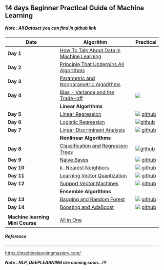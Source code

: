 ## 14 days Beginner Practical Guide of Machine Learning

##### Note : All Dataset you can find in github link

| Date                              | Algorithm                                                    | Practical                                                    |
| --------------------------------- | ------------------------------------------------------------ | ------------------------------------------------------------ |
| **Day 1**                         | [How   To Talk About Data in Machine Learning](https://machinelearningmastery.com/data-terminology-in-machine-learning/) |                                                              |
| **Day 2**                         | [Principle   That Underpins All Algorithms](https://machinelearningmastery.com/machine-learning-algorithms-mini-course/) |                                                              |
| **Day 3**                         | [Parametric   and Nonparametric Algorithms](https://machinelearningmastery.com/parametric-and-nonparametric-machine-learning-algorithms/) |                                                              |
| **Day 4**                         | [Bias   - Variance and the Trade-off](https://machinelearningmastery.com/gentle-introduction-to-the-bias-variance-trade-off-in-machine-learning/) | [![](https://colab.research.google.com/assets/colab-badge.svg)](https://colab.research.google.com/github/bhattbhavesh91/bias_variance_example/blob/master/bias_variance_tradeoff.ipynb) |
|                                   | **Linear  Algorithms**                                       |                                                              |
| **Day 5**                         | [Linear  Regression](https://machinelearningmastery.com/linear-regression-for-machine-learning/) | [![](https://colab.research.google.com/assets/colab-badge.svg)](https://colab.research.google.com/github/jakevdp/PythonDataScienceHandbook/blob/master/notebooks/05.06-Linear-Regression.ipynb) [github](https://github.com/jakevdp/PythonDataScienceHandbook/blob/master/notebooks/05.06-Linear-Regression.ipynb) |
| **Day 6**                         | [Logistic  Regression](https://machinelearningmastery.com/logistic-regression-for-machine-learning/) | [![](https://colab.research.google.com/assets/colab-badge.svg)](https://colab.research.google.com/github/susanli2016/Machine-Learning-with-Python/blob/master/Logistic%20Regression%20in%20Python%20-%20Step%20by%20Step.ipynb)[github](https://github.com/susanli2016/Machine-Learning-with-Python/blob/master/Logistic%20Regression%20in%20Python%20-%20Step%20by%20Step.ipynb) |
| **Day 7**                         | [Linear  Discriminant Analysis](https://machinelearningmastery.com/linear-discriminant-analysis-for-machine-learning/) | [![](https://colab.research.google.com/assets/colab-badge.svg)](https://colab.research.google.com/github/poojahagawane/IRIS-Wine-Dataset/blob/master/Pooja_Hagavane_PROJECT2_wine.ipynb) [github](https://github.com/poojahagawane/IRIS-Wine-Dataset/blob/master/Pooja_Hagavane_PROJECT2_wine.ipynb) |
|                                   | **Nonlinear  Algorithms**                                    |                                                              |
| **Day 8**                         | [Classification  and Regression Trees](https://machinelearningmastery.com/classification-and-regression-trees-for-machine-learning/) | [![](https://colab.research.google.com/assets/colab-badge.svg)](https://colab.research.google.com/github/tirthajyoti/Machine-Learning-with-Python/blob/master/Classification/DecisionTrees_RandomForest_Classification.ipynb)[github](https://github.com/tirthajyoti/Machine-Learning-with-Python/blob/master/Classification/DecisionTrees_RandomForest_Classification.ipynb) |
| **Day 9**                         | [Naive  Bayes](https://machinelearningmastery.com/naive-bayes-for-machine-learning/) | [![](https://colab.research.google.com/assets/colab-badge.svg)](https://colab.research.google.com/github/tirthajyoti/Machine-Learning-with-Python/blob/master/Classification/Naive_Bayes_Classification.ipynb)   [github](https://github.com/tirthajyoti/Machine-Learning-with-Python/blob/master/Classification/Naive_Bayes_Classification.ipynb) |
| **Day 10**                        | [k-Nearest  Neighbors](https://machinelearningmastery.com/k-nearest-neighbors-for-machine-learning/) | [![](https://colab.research.google.com/assets/colab-badge.svg)](https://colab.research.google.com/github/tirthajyoti/Machine-Learning-with-Python/blob/master/Classification/KNN_Classification.ipynb)  [github](https://github.com/tirthajyoti/Machine-Learning-with-Python/blob/master/Classification/KNN_Classification.ipynb) |
| **Day 11**                        | [Learning  Vector Quantization](https://machinelearningmastery.com/learning-vector-quantization-for-machine-learning/) | [![](https://colab.research.google.com/assets/colab-badge.svg)](https://colab.research.google.com/github/sgsaikat/Linear_Vector_Quantization/blob/master/Classification_using_LVQ.ipynb)  [github](https://github.com/sgsaikat/Linear_Vector_Quantization/blob/master/Classification_using_LVQ.ipynb) |
| **Day 12**                        | [Support  Vector Machines](https://machinelearningmastery.com/support-vector-machines-for-machine-learning/) | [![](https://colab.research.google.com/assets/colab-badge.svg)](https://colab.research.google.com/github/tirthajyoti/Machine-Learning-with-Python/blob/master/Classification/Support_Vector_Machine_Classification.ipynb)  [github](https://github.com/tirthajyoti/Machine-Learning-with-Python/blob/master/Classification/Support_Vector_Machine_Classification.ipynb) |
|                                   | **Ensemble  Algorithms**                                     |                                                              |
| **Day 13**                        | [Bagging  and Random Forest](https://machinelearningmastery.com/bagging-and-random-forest-ensemble-algorithms-for-machine-learning/) | [![](https://colab.research.google.com/assets/colab-badge.svg)](https://colab.research.google.com/github/WillKoehrsen/Machine-Learning-Projects/blob/master/Random%20Forest%20Tutorial.ipynb)  [github](https://github.com/WillKoehrsen/Machine-Learning-Projects/blob/master/Random%20Forest%20Tutorial.ipynb) |
| **Day 14**                        | [Boosting  and AdaBoost](https://machinelearningmastery.com/boosting-and-adaboost-for-machine-learning/) | [![](https://colab.research.google.com/assets/colab-badge.svg)](https://colab.research.google.com/github/AnilNITT/Credit-Card-Fraud-Detection/blob/master/Scripts/Credit%20Card%20Fraud%20Detection.ipynb)  [github](https://github.com/AnilNITT/Credit-Card-Fraud-Detection/blob/master/Scripts/Credit%20Card%20Fraud%20Detection.ipynb) |
|                                   |                                                              |                                                              |
| **Machine  learning Mini Course** | [All in One](  https://machinelearningmastery.com/machine-learning-algorithms-mini-course/ ) |                                                              |
##### Reference

---
https://machinelearningmastery.com/



***Note : NLP, DEEPLEARNING are coming soon...!!!***

